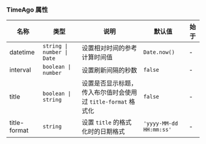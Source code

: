 ### TimeAgo 属性

| 名称         | 类型                     | 说明                                                         | 默认值                | 始于 |
| ------------ | ------------------------ | ------------------------------------------------------------ | --------------------- | --- |
| datetime     | `string \| number \| Date` | 设置相对时间的参考计算时间值                                 | `Date.now()`            | - |
| interval     | `boolean \| number`                   | 设置刷新间隔的秒数                                           | `false`                    | - |
| title        | `boolean \| string`        | 设置是否显示标题，传入布尔值时会使用过 `title-format` 格式化 | `false`                 | - |
| title-format | `string`                   | 设置 `title` 的格式化时的日期格式                              | `'yyyy-MM-dd HH:mm:ss'` | - |
